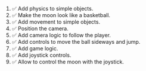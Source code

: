 1. ✅ Add physics to simple objects.
2. ✅ Make the moon look like a basketball.
3. ✅ Add movement to simple objects.
4. ✅ Position the camera.
5. ✅ Add camera logic to follow the player.
6. ✅ Add controls to move the ball sideways and jump.
7. ✅ Add game logic.
8. ✅ Add joystick controls.
9. ✅ Allow to control the moon with the joystick.
